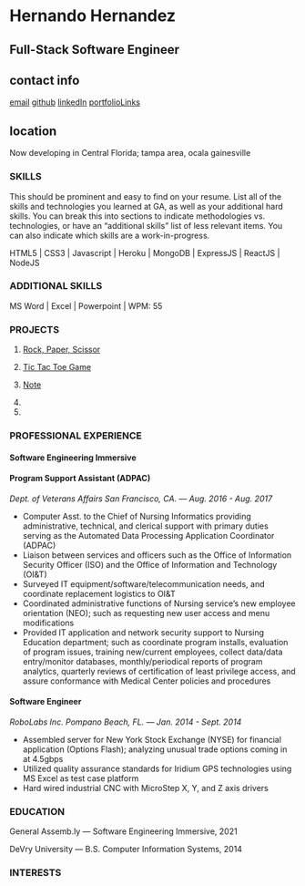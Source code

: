 Hernando Hernandez 
==================

Full-Stack Software Engineer
----------------------------

## contact info
[email](hernandohernandezdev@gmail.com)
[github](https://github.com/hernandoit?tab=repositories)
[linkedIn](https://www.linkedin.com/in/hernando-hernandez/)
[portfolioLinks](https://www.hernandohernandez.info)

## location
Now developing in Central Florida; tampa area, ocala gainesville

### SKILLS
>
 This should be prominent and easy to find on your resume.
List all of the skills and technologies you learned at GA, as well as your additional hard skills. You can break this into sections to indicate methodologies vs. technologies, or have an “additional skills” list of less relevant items. You can also indicate which skills are a work-in-progress.


HTML5 | CSS3 | Javascript | Heroku | MongoDB | ExpressJS | ReactJS | NodeJS

### ADDITIONAL SKILLS

MS Word | Excel | Powerpoint | WPM: 55


### PROJECTS
1. [Rock, Paper, Scissor](https://www.google.com)

2. [Tic Tac Toe Game](https://www.google.com)

3. [Note](https://www.google.com)

3.
4.


### PROFESSIONAL EXPERIENCE

#### Software Engineering Immersive

#### Program Support Assistant (ADPAC)

*Dept. of Veterans Affairs  San Francisco, CA. — Aug. 2016 - Aug. 2017*
- Computer Asst. to the Chief of Nursing Informatics providing administrative, technical, and clerical 
support with primary duties serving as the Automated Data Processing Application Coordinator (ADPAC)
- Liaison between services and officers such as the Office of Information Security Officer (ISO) and 
the Office of Information and Technology (OI&T)
- Surveyed IT equipment/software/telecommunication needs, and coordinate replacement logistics to OI&T
- Coordinated administrative functions of Nursing service’s new employee orientation (NEO); such as 
requesting new user access and menu modifications
- Provided IT application and network security support to Nursing Education department; such as 
coordinate program installs, evaluation of program issues, training new/current employees, collect
data/data entry/monitor databases, monthly/periodical reports of program analytics, quarterly reviews 
of certification of least privilege access, and assure conformance with Medical Center policies and 
procedures


#### Software Engineer

*RoboLabs Inc.  Pompano Beach, FL. — Jan. 2014 - Sept. 2014*
- Assembled server for New York Stock Exchange (NYSE) for financial application (Options Flash); 
analyzing unusual trade options coming in at 4.5gbps
- Utilized quality assurance standards for Iridium GPS technologies using MS Excel as test case platform
- Hard wired industrial CNC with MicroStep X, Y, and Z axis drivers


### EDUCATION

General Assemb.ly — Software Engineering Immersive, 2021

DeVry University — B.S. Computer Information Systems, 2014


### INTERESTS



